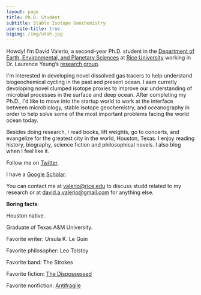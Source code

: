 ```yaml
---
layout: page
title: Ph.D. Student
subtitle: Stable Isotope Geochemistry
use-site-title: true
bigimg: /img/utah.jpg
---
```


Howdy! I’m David Valerio, a second-year Ph.D. student in the [Department of Earth, Environmental, and Planetary Sciences](https://earthscience.rice.edu/) at [Rice University](https://www.rice.edu/) working in Dr. Laurence Yeung’s [research group](https://www.yeunglab.org/).

I'm interested in developing novel dissolved gas tracers to help understand biogeochemical cycling in the past and present ocean. I aam curretly devoloping novel clumped isotope proxies to improve our understanding of microbial processes in the surface and deep ocean. After completing my Ph.D., I'd like to move into the startup world to work at the interface between microbiology, stable isotope geochemistry, and oceanography in order to help solve some of the most important problems facing the world ocean today. 

Besides doing research, I read books, lift weights, go to concerts, and evangelize for the greatest city in the world, Houston, Texas. I enjoy reading history, biography, science fiction and philosophical novels. I also blog when I feel like it.

Follow me on [Twitter](https://twitter.com/davidavalerio).

I have a [Google Scholar](https://scholar.google.com/citations?user=_GPPg8wAAAAJ&hl=en).

You can contact me at [valerio@rice.edu](valerio@rice.edu) to discuss studd related to my research or at [david.a.valerio@gmail.com](david.a.valerio@gmail.com) for anything else.

**Boring facts**:

Houston native.

Graduate of Texas A&M University.

Favorite writer: Ursula K. Le Guin

Favorite philosopher: Leo Tolstoy

Favorite band: The Strokes

Favorite fiction: [The Dispossessed](https://www.amazon.com/Dispossessed-Hainish-Cycle-Ursula-Guin/dp/0061054887)

Favorite nonfiction: [Antifragile](https://www.amazon.com/Antifragile-Things-That-Disorder-Incerto/dp/0812979680)
